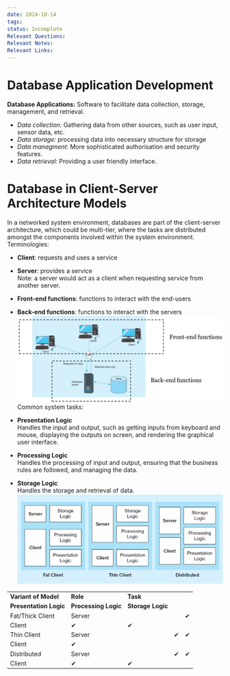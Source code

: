 ```yaml
---
date: 2024-10-14
tags: 
status: Incomplete
Relevant Questions: 
Relevant Notes: 
Relevant Links:
---
```

# Database Application Development

**Database Applications:** Software to facilitate data collection, storage, management, and retrieval.
- *Data collection:* Gathering data from other sources, such as user input, sensor data, etc.
- *Data storage:* processing data into necessary structure for storage
- *Data managment:* More sophisticated authorisation and security features.
- *Data retrieval:* Providing a user friendly interface.


# Database in Client-Server Architecture Models
In a networked system environment, databases are part of the client-server architecture, which could be multi-tier, where the tasks are distributed amongst the components involved within the system environment.
Terminologies:  
- **Client**: requests and uses a service
- **Server**: provides a service  
    Note: a server would act as a client when requesting service from another server.
- **Front-end functions**: functions to interact with the end-users
- **Back-end functions**: functions to interact with the servers
![1000](Attachments/Pasted%20image%2020241028203550.png)
Common system tasks:  

- **Presentation Logic**  
    Handles the input and output, such as getting inputs from keyboard and mouse, displaying the outputs on screen, and rendering the graphical user interface.
- **Processing Logic**  
    Handles the processing of input and output, ensuring that the business rules are followed, and managing the data.
- **Storage Logic**  
    Handles the storage and retrieval of data.
![](Attachments/Pasted%20image%2020241028203753.png)

|                        |                      |                   |     |     |
| ---------------------- | -------------------- | ----------------- | --- | --- |
| **Variant of Model**   | **Role**             | **Task**          |     |     |
| **Presentation Logic** | **Processing Logic** | **Storage Logic** |     |     |
| Fat/Thick Client       | Server               |                   |     | ✔   |
| Client                 | ✔                    | ✔                 |     |     |
| Thin Client            | Server               |                   | ✔   | ✔   |
| Client                 | ✔                    |                   |     |     |
| Distributed            | Server               |                   | ✔   | ✔   |
| Client                 | ✔                    | ✔                 |     |     |

